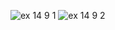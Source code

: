 ![ex 14 9 1](https://github.com/65030034/03376836-OOP-2566-Lab-14/assets/144875017/7df9dd25-27fb-4d1b-935d-5b0229777881)
![ex 14 9 2](https://github.com/65030034/03376836-OOP-2566-Lab-14/assets/144875017/e4405a3e-1b0a-4c46-9e1d-4d99702ba445)
